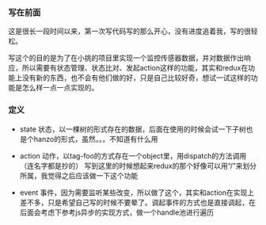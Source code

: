 ### 写在前面

这是很长一段时间以来，第一次写代码写的那么开心，没有进度追着我，写的很轻松。

写这个的目的是为了在小挑的项目里实现一个监控传感器数据，并对数据作出响应，所以需要有状态管理、状态比对、发起action这样的功能，其实和redux在功能上没有新的东西，也不会有他们做的好，只是自己比较好奇，想试一试这样的功能是怎么样一点一点实现的。

### 定义

- state
    状态，以一棵树的形式存在的数据，后面在使用的时候会试一下子树也是个hanzo的形式，虽然。。。不知道有什么用

- action
    动作，以tag-foo的方式存在一个object里，用dispatch的方法调用（连名字都是抄的）
    写到这里的时候想起来redux的那个好像可以用“/”来划分所属，我觉得之后应该做一下这个功能
- event
    事件，因为需要监听某些改变，所以做了这个，其实和action在实现上差不多，只是希望自己写的时候不要晕了。调起事件的方式也是直接调起，在后面会考虑下参考js异步的实现方式，做一个handle池进行遍历
